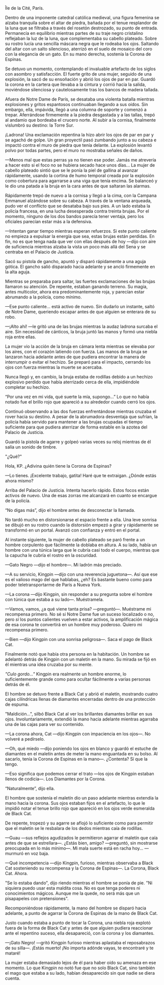 
Île de la Cité, París.

Dentro de una imponente catedral católica medieval, una figura femenina se alzaba tranquila sobre el altar de piedra, bañada por el tenue resplandor de la luna que se filtraba a través del rosetón destrozado, su punto de entrada. Permanecía en equilibrio mientras partes de su traje negro cristalino reflejaban la luz de la luna, que complementaba su cabello plateado. Sobre su rostro lucía una sencilla máscara negra que le rodeaba los ojos. Saltando del altar con un salto silencioso, aterrizó en el suelo de mosaico del coro con la elegancia de un gato. En su mano derecha, sostenía la Corona de Espinas.

Se detuvo un momento, contemplando el invaluable artefacto de los siglos con asombro y satisfacción. El fuerte grito de una mujer, seguido de una explosión, la sacó de su ensoñación y abrió los ojos de par en par. Guardó la corona en la cartera que llevaba a la cintura y corrió hacia la salida, moviéndose silenciosa y cautelosamente tras los bancos de madera tallada.

Afuera de Notre Dame de París, se desataba una violenta batalla mientras explosiones y gritos espantosos continuaban llegando a sus oídos. Sin embargo, ella, impávida, llegó a una columna de soporte y comenzó a trepar. Aferrándose firmemente a la piedra desgastada y a las tallas, trepó al andamio que bordeaba el crucero norte. Al subir a la cornisa, finalmente vislumbró su destino: la Torre Sur.

¡Ladrona! Una exclamación repentina la hizo abrir los ojos de par en par y se agachó de golpe. Un gran proyectil pasó zumbando junto a su cabeza e impactó contra el muro de piedra que tenía delante. La explosión levantó polvo por todas partes, pero el muro no mostraba señales de daños.

—Menos mal que estas perras ya no tienen ese poder. Jamás me atrevería a hacer esto si el foco no se hubiera secado hace unos días... La mujer de cabello plateado sintió que se le ponía la piel de gallina al avanzar rápidamente, usando la cortina de humo temporal creada por la explosión como cobertura para agarrarse a una viga que tenía encima. Se balanceó y le dio una patada a la bruja en la cara antes de que saltaran las alarmas.

Rápidamente trepó de nuevo a la cornisa y llegó a la cima, con la Campana Emmanuel alzándose sobre su cabeza. A través de la ventana arqueada, pudo ver el conflicto que se desataba bajo sus pies. A un lado estaba la policía francesa, en una lucha desesperada contra treinta brujas. Por el momento, ninguno de los dos bandos parecía tener ventaja, pero los oficiales parecían estar más a la defensiva.

—Intentan ganar tiempo mientras esperan refuerzos. Si este punto caliente no empieza a expulsar la energía que sea, estas brujas están perdidas. En fin, no es que tenga nada que ver con ellas después de hoy —dijo con aire de suficiencia mientras alzaba la vista un poco más allá del Sena y se centraba en el Palacio de Justicia.

Sacó su pistola de gancho, apuntó y disparó rápidamente a una aguja gótica. El gancho salió disparado hacia adelante y se ancló firmemente en la alta aguja.

Mientras se preparaba para saltar, las fuertes exclamaciones de las brujas llamaron su atención. De repente, estaban ganando terreno. Su magia, antes multicolor, ahora era predominantemente roja, y parecían estar abrumando a la policía, como mínimo.

—Ese punto caliente... está activo de nuevo. Sin dudarlo un instante, saltó de Notre Dame, queriendo escapar antes de que alguien se enterara de su robo.

—¡Alto ahí! —le gritó una de las brujas mientras la audaz ladrona surcaba el aire. Sin necesidad de cánticos, la bruja juntó las manos y formó una niebla roja entre ellas.

La mujer vio la acción de la bruja en cámara lenta mientras se elevaba por los aires, con el corazón latiendo con fuerza. Las manos de la bruja se lanzaron hacia adelante antes de que pudiera encontrar la manera de interrumpir o evitar el hechizo. Se preparó para el impacto, cerrando los ojos con fuerza mientras la muerte se acercaba.

Nunca llegó y, en cambio, la bruja estaba de rodillas debido a un hechizo explosivo perdido que había aterrizado cerca de ella, impidiéndole completar su hechizo.

“Por una vez en mi vida, qué suerte la mía, supongo…” Lo que no había notado fue el brillo rojo que apareció a su alrededor cuando cerró los ojos.

Continuó observando a las dos fuerzas enfrentándose mientras cruzaba el rover hacia su destino. A pesar de la abrumadora desventaja que sufrían, la policía había servido para mantener a las brujas ocupadas el tiempo suficiente para que pudiera aterrizar de forma estable en la azotea del Palacio de Justicia.

Guardó la pistola de agarre y golpeó varias veces su reloj mientras de él salía un sonido de timbre.

"¿Qué?"

Hola, KP. ¿Adivina quién tiene la Corona de Espinas?

—Lo tienes. ¡Excelente trabajo, gatita! Haré que te extraigan. ¿Dónde estás ahora mismo?

Arriba del Palacio de Justicia. Intenta hacerlo rápido. Estos focos están activos de nuevo. Una de esas zorras me alcanzará en cuanto se encargue de la policía.

“No digas más”, dijo el hombre antes de desconectar la llamada.

No tardó mucho en distorsionarse el espacio frente a ella. Una leve sonrisa se dibujó en su rostro cuando la distorsión empezó a girar y rápidamente se transformó en un portal. Avanzó con confianza y entró en el portal.

Al instante siguiente, la mujer de cabello plateado se paró frente a un hombre corpulento que fácilmente la doblaba en altura. A su lado, había un hombre con una túnica larga que le cubría casi todo el cuerpo, mientras que la capucha le cubría el rostro en la oscuridad.

—Gato Negro —dijo el hombre—. Mi ladrón más preciado.

—A su servicio, Kingpin —dijo con una reverencia juguetona—. Así que ese es el valioso mago del que hablabas, ¿eh? Es bastante bueno como para poder teletransportarme de París a Nueva York.

—La corona —dijo Kingpin, sin responder a su pregunta sobre el hombre con túnica que estaba a su lado—. Muéstramela.

—Vamos, vamos, ¿a qué viene tanta prisa? —preguntó—. Muéstrame mi recompensa primero. No sé si Notre Dame fue un suceso localizado o no, pero _si_ los puntos calientes vuelven a estar activos, la amplificación mágica de esa corona te convertirá en un hombre muy poderoso. Quiero mi recompensa primero.

—Bien —dijo Kingpin con una sonrisa peligrosa—. Saca el pago de Black Cat.

Finalmente notó que había otra persona en la habitación. Un hombre se adelantó detrás de Kingpin con un maletín en la mano. Su mirada se fijó en él mientras una idea cruzaba por su mente.

_"Culo gordo..."_ Kingpin era realmente un hombre enorme, lo suficientemente grande como para ocultar fácilmente a varias personas detrás de él.

El hombre se detuvo frente a Black Cat y abrió el maletín, mostrando cuatro cajas cilíndricas llenas de diamantes encerradas dentro de una protección de espuma.

"Maldición...", silbó Black Cat al ver los brillantes diamantes brillar en sus ojos. Involuntariamente, extendió la mano hacia adelante mientras agarraba una de las cajas para ver su contenido.

—La corona ahora, Cat —dijo Kingpin con impaciencia en los ojos—. No volveré a pedírselo.

—Oh, qué miedo —dijo poniendo los ojos en blanco y guardó el estuche de diamantes en el maletín antes de meter la mano enguantada en su bolso. Al sacarlo, tenía la Corona de Espinas en la mano—. ¿Contenta? Sí que la tengo.

—Eso significa que podemos cerrar el trato —los ojos de Kingpin estaban llenos de codicia—. Los Diamantes por la Corona.

“Naturalmente”, dijo ella.

El hombre que sostenía el maletín dio un paso adelante mientras extendía la mano hacia la corona. Sus ojos estaban fijos en el artefacto, lo que le impidió notar el tenue brillo rojo que apareció en los ojos verde esmeralda de Black Cat.

De repente, tropezó y su agarre se aflojó lo suficiente como para permitir que el maletín se le resbalara de los dedos mientras caía de rodillas.

—Guau —sus reflejos agudizados le permitieron agarrar el maletín que caía antes de que se estrellara—. ¿Estás bien, amigo? —preguntó, sin mostrarse preocupada en lo más mínimo—. Mi mala suerte está en racha hoy... —murmuró en voz baja.

—Qué incompetencia —dijo Kingpin, furioso, mientras observaba a Black Cat sosteniendo su recompensa y la Corona de Espinas—. La Corona, Black Cat. Ahora.

"Se lo estaba dando", dijo riendo mientras el hombre se ponía de pie. "Ni siquiera puedo usar esta maldita cosa. No es que tenga poderes ni conocimientos mágicos. Aunque me la quede, no será más que un pisapapeles con pretensiones".

Recomponiéndose rápidamente, la mano del hombre se disparó hacia adelante, a punto de agarrar la Corona de Espinas de la mano de Black Cat.

Justo cuando estaba a punto de tocar la Corona, una niebla roja explotó fuera de la forma de Black Cat y antes de que alguien pudiera reaccionar ante el repentino suceso, ella desapareció, con la corona y los diamantes.

—¡Gato Negro! —gritó Kingpin furioso mientras aplastaba el reposabrazos de su silla—. ¡Estás muerto! ¡No importa adónde vayas, te encontraré y te mataré!

La mujer estaba demasiado lejos de él para haber oído su amenaza en ese momento. Lo que Kingpin no notó fue que no solo Black Cat, sino también el mago que estaba a su lado, habían desaparecido sin que nadie se diera cuenta.